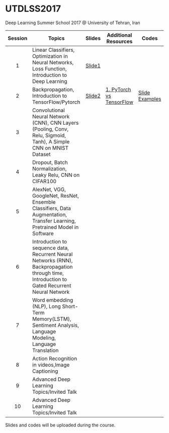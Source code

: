 # UTDLSS2017
Deep Learning Summer School 2017 @ University of Tehran, Iran

| Session | Topics                                                                                                                                       | Slides | Additional Resources | Codes |
|:-------:|-------------------------------------------------------------------------------------------------------------------------------|--------|----------------------------------------------------|-------|
|    1    |                                 Linear Classifiers, Optimization in Neural Networks, Loss Function, Introduction to Deep Learning                                |   [Slide1](https://drive.google.com/file/d/0BwHUONZNYsKxUU5jUTQ0OTViWWc/view?usp=sharing)     |                      |       |
|    2    |              Backpropagation, Introduction to TensorFlow/Pytorch            |   [Slide2](https://drive.google.com/file/d/0BwHUONZNYsKxdWVscEVjX2JOWE0/view?usp=sharing)     |    [1. PyTorch vs TensorFlow](https://medium.com/@dubovikov.kirill/pytorch-vs-tensorflow-spotting-the-difference-25c75777377b)                  |   [Slide Examples](https://github.com/mohammad-py/UTDLSS2017/tree/master/Week1_Codes)    |
|    3    |              Convolutional Neural Network (CNN), CNN Layers (Pooling, Conv, Relu, Sigmoid, Tanh), A Simple CNN on MNIST Dataset              |        |                      |       |
|    4    |                                           Dropout, Batch Normalization, Leaky Relu, CNN on CIFAR100                                          |        |                      |       |
|    5    |           AlexNet, VGG, GoogleNet, ResNet, Ensemble Classifiers, Data Augmentation, Transfer Learning, Pretrained Model in Software          |        |                      |       |
|    6    | Introduction to sequence data, Recurrent Neural Networks (RNN), Backpropagation through time, Introduction to Gated Recurrent Neural Network |        |                      |       |
|    7    |                Word embedding (NLP), Long Short-Term Memory(LSTM), Sentiment Analysis, Language Modeling, Language Translation               |        |                      |       |
|    8    |                                         Action Recognition in videos,Image Captioning                                        |        |                      |       |
|    9    |                                                  Advanced Deep Learning Topics/Invited Talk                                                  |        |                      |       |
|    10   |                                                  Advanced Deep Learning Topics/Invited Talk                                                  |        |                      |       |

Slides and codes will be uploaded during the course.

